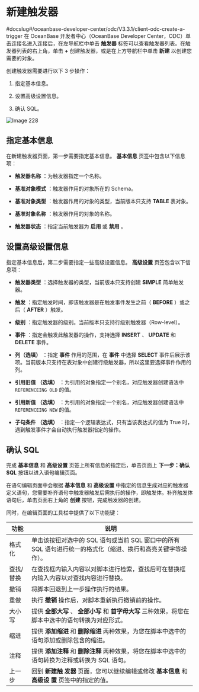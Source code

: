 新建触发器 
==========================
#docslug#/oceanbase-developer-center/odc/V3.3.1/client-odc-create-a-trigger
在 OceanBase 开发者中心（OceanBase Developer Center，ODC）单击连接名进入连接后，在左导航栏中单击 **触发器** 标签可以查看触发器列表。在触发器列表的右上角，单击 **+** 创建触发器，或是在上方导航栏中单击 **新建** 以创建您需要的对象。

创建触发器需要进行以下 3 步操作：

1. 指定基本信息。

   

2. 设置高级设置信息。

   

3. 确认 SQL。

   




![Image 228](https://help-static-aliyun-doc.aliyuncs.com/assets/img/zh-CN/9951704161/p242686.png)

指定基本信息 
---------------------------

在新建触发器页面，第一步需要指定基本信息。 **基本信息** 页签中包含以下信息项：

* **触发器名称** ：为触发器指定一个名称。

  

* **基准对象模式** ：触发器作用的对象所在的 Schema。

  

* **基准对象类型** ：触发器作用的对象的类型，当前版本只支持 **TABLE** 表对象。

  

* **基准对象名称** ：触发器作用的对象的名称。

  

* **触发器状态** ：指定当前触发器为 **启用** 或 **禁用** 。

  




设置高级设置信息 
-----------------------------

指定基本信息后，第二步需要指定一些高级设置信息。 **高级设置** 页签包含以下信息项：

* **触发器类型** ：选择触发器的类型，当前版本只支持创建 **SIMPLE** 简单触发器。

  

* **触发** ：指定触发时间，即该触发器是在触发事件发生之前（ **BEFORE** ）或之后（ **AFTER** ）触发。

  

* **级别** ：指定触发器的级别。当前版本只支持行级别触发器（Row-level）。

  

* **事件** ：指定会触发此触发器的操作，支持选择 **INSERT** 、 **UPDATE** 和 **DELETE** 事件。

  

* **列（选填）** ：指定 **事件** 作用的范围，在 **事件** 中选择 **SELECT** 事件后展示该项。当前版本只支持在表对象中创建行级触发器，所以这里要选择事件作用的列。

  

* **引用旧值** **（选填）** ：为引用的对象指定一个别名，对应触发器创建语法中 `REFERENCEING OLD` 的值。

  

* **引用新值** **（选填）** ：为引用的对象指定一个别名，对应触发器创建语法中 `REFERENCEING NEW` 的值。

  

* **子句条件** **（选填）** ：指定一个逻辑表达式，只有当该表达式的值为 True 时，遇到触发事件才会自动执行触发器指定的操作。

  




确认 SQL 
---------------------------

完成 **基本信息** 和 **高级设置** 页签上所有信息的指定后，单击页面上 **下一步：确认 SQL** 按钮以进入语句编辑页面。

在语句编辑页面中会根据 **基本信息** 和 **高级设置** 中指定的信息生成对应的触发器定义语句，您需要补齐语句中触发器触发后需执行的操作，即触发体。补齐触发体语句后，单击页面右上角的 **创建** 按钮，完成触发器的创建。

同时，在编辑页面的工具栏中提供了以下功能键：


|  功能   |                                 说明                                 |
|-------|--------------------------------------------------------------------|
| 格式化   | 单击该按钮对选中的 SQL 语句或当前 SQL 窗口中的所有 SQL 语句进行统一的格式化（缩进、换行和高亮关键字等操作）。     |
| 查找/替换 | 在查找框内输入内容以对脚本进行检索，查找后可在替换框内输入内容以对查找内容进行替换。                         |
| 撤销    | 将脚本回退到上一步操作执行的结果。                                                  |
| 重做    | 执行 **撤销**  操作后，对脚本重新执行撤销前的操作。                                      |
| 大小写   | 提供 **全部大写** 、 **全部小写**  和 **首字母大写**  三种效果，将您在脚本中选中的语句转换为对应形式。      |
| 缩进    | 提供 **添加缩进**  和 **删除缩进**  两种效果，为您在脚本中选中的语句添加或删除包含的缩进。               |
| 注释    | 提供 **添加注释**  和 **删除注释**  两种效果，将您在脚本中选中的语句转换为注释或转换为 SQL 语句。         |
| 上一步   | 回到 **新建触** **发器** 页面，您可以继续编辑或修改 **基本信息** 和 **高级设** **置** 页签中的指定的值。 |


